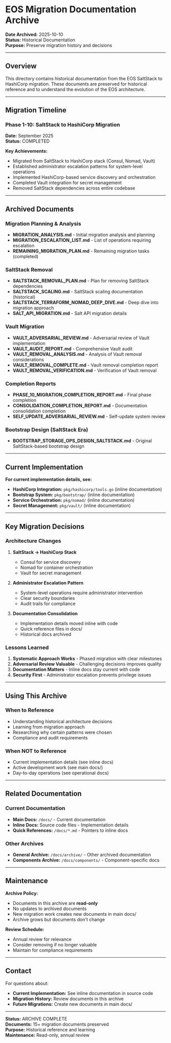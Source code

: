 # EOS Migration Documentation Archive

**Date Archived:** 2025-10-10  
**Status:** Historical Documentation  
**Purpose:** Preserve migration history and decisions  

---

## Overview

This directory contains historical documentation from the EOS SaltStack to HashiCorp migration. These documents are preserved for historical reference and to understand the evolution of the EOS architecture.

---

## Migration Timeline

### Phase 1-10: SaltStack to HashiCorp Migration
**Date:** September 2025  
**Status:**  COMPLETED  

**Key Achievements:**
- Migrated from SaltStack to HashiCorp stack (Consul, Nomad, Vault)
- Established administrator escalation patterns for system-level operations
- Implemented HashiCorp-based service discovery and orchestration
- Completed Vault integration for secret management
- Removed SaltStack dependencies across entire codebase

---

## Archived Documents

### Migration Planning & Analysis
- **MIGRATION_ANALYSIS.md** - Initial migration analysis and planning
- **MIGRATION_ESCALATION_LIST.md** - List of operations requiring escalation
- **REMAINING_MIGRATION_PLAN.md** - Remaining migration tasks (completed)

### SaltStack Removal
- **SALTSTACK_REMOVAL_PLAN.md** - Plan for removing SaltStack dependencies
- **SALTSTACK_SCALING.md** - SaltStack scaling documentation (historical)
- **SALTSTACK_TERRAFORM_NOMAD_DEEP_DIVE.md** - Deep dive into migration approach
- **SALT_API_MIGRATION.md** - Salt API migration details

### Vault Migration
- **VAULT_ADVERSARIAL_REVIEW.md** - Adversarial review of Vault implementation
- **VAULT_AUDIT_REPORT.md** - Comprehensive Vault audit
- **VAULT_REMOVAL_ANALYSIS.md** - Analysis of Vault removal considerations
- **VAULT_REMOVAL_COMPLETE.md** - Vault removal completion report
- **VAULT_REMOVAL_VERIFICATION.md** - Verification of Vault removal

### Completion Reports
- **PHASE_10_MIGRATION_COMPLETION_REPORT.md** - Final phase completion
- **CONSOLIDATION_COMPLETION_REPORT.md** - Documentation consolidation completion
- **SELF_UPDATE_ADVERSARIAL_REVIEW.md** - Self-update system review

### Bootstrap Design (SaltStack Era)
- **BOOTSTRAP_STORAGE_OPS_DESIGN_SALTSTACK.md** - Original SaltStack-based bootstrap design

---

## Current Implementation

**For current implementation details, see:**
- **HashiCorp Integration:** `pkg/hashicorp/tools.go` (inline documentation)
- **Bootstrap System:** `pkg/bootstrap/` (inline documentation)
- **Service Orchestration:** `pkg/nomad/` (inline documentation)
- **Secret Management:** `pkg/vault/` (inline documentation)

---

## Key Migration Decisions

### Architecture Changes
1. **SaltStack → HashiCorp Stack**
   - Consul for service discovery
   - Nomad for container orchestration
   - Vault for secret management

2. **Administrator Escalation Pattern**
   - System-level operations require administrator intervention
   - Clear security boundaries
   - Audit trails for compliance

3. **Documentation Consolidation**
   - Implementation details moved inline with code
   - Quick reference files in docs/
   - Historical docs archived

### Lessons Learned
1. **Systematic Approach Works** - Phased migration with clear milestones
2. **Adversarial Review Valuable** - Challenging decisions improves quality
3. **Documentation Matters** - Inline docs stay current with code
4. **Security First** - Administrator escalation prevents privilege issues

---

## Using This Archive

### When to Reference
- Understanding historical architecture decisions
- Learning from migration approach
- Researching why certain patterns were chosen
- Compliance and audit requirements

### When NOT to Reference
- Current implementation details (see inline docs)
- Active development work (see main docs/)
- Day-to-day operations (see operational docs)

---

## Related Documentation

### Current Documentation
- **Main Docs:** `/docs/` - Current documentation
- **Inline Docs:** Source code files - Implementation details
- **Quick References:** `/docs/*.md` - Pointers to inline docs

### Other Archives
- **General Archive:** `/docs/archive/` - Other archived documentation
- **Components Archive:** `/docs/components/` - Component-specific docs

---

## Maintenance

**Archive Policy:**
- Documents in this archive are **read-only**
- No updates to archived documents
- New migration work creates new documents in main docs/
- Archive grows but documents don't change

**Review Schedule:**
- Annual review for relevance
- Consider removing if no longer valuable
- Maintain for compliance requirements

---

## Contact

For questions about:
- **Current Implementation:** See inline documentation in source code
- **Migration History:** Review documents in this archive
- **Future Migrations:** Create new documents in main docs/

---

**Status:**  ARCHIVE COMPLETE  
**Documents:** 15+ migration documents preserved  
**Purpose:** Historical reference and learning  
**Maintenance:** Read-only, annual review
